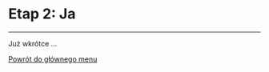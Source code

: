 # <span class="stage-header">Etap 2</span>: Ja
---
Już wkrótce ...

[Powrót do głównego menu](index.md)
